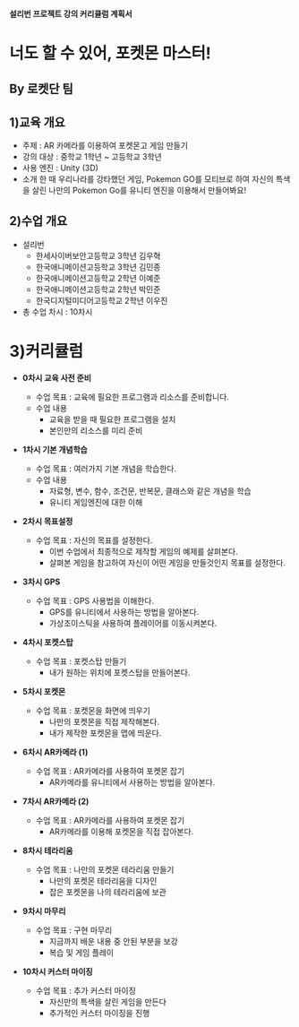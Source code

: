 #### 설리번 프로젝트 강의 커리큘럼 계획서
# 너도 할 수 있어, 포켓몬 마스터!
## By 로켓단 팀
## **1)교육 개요**
+ 주제 : AR 카메라를 이용하여 포켓몬고 게임 만들기
+ 강의 대상 : 중학교 1학년 ~ 고등학교 3학년
+ 사용 엔진 : Unity (3D)
+ 소개
한 때 우리나라를 강타했던 게임, Pokemon GO를 모티브로 하여
자신의 특색을 살린 나만의 Pokemon Go를 유니티 엔진을 이용해서 만들어봐요!


## **2)수업 개요**
+ 설리번
    + 한세사이버보안고등학교 3학년 김우혁
    + 한국애니메이션고등학교 3학년 김민종
    + 한국애니메이션고등학교 2학년 이예준
    + 한국애니메이션고등학교 2학년 박민준
    + 한국디지털미디어고등학교 2학년 이우진
+ 총 수업 차시 : 10차시

# **3)커리큘럼**
+ **0차시 교육 사전 준비**
    + 수업 목표 : 교육에 필요한 프로그램과 리소스를 준비합니다.
    + 수업 내용
        + 교육을 받을 때 필요한 프로그램을 설치
        + 본인만의 리소스를 미리 준비

+ **1차시 기본 개념학습**
    + 수업 목표 : 여러가지 기본 개념을 학습한다.
    + 수업 내용
        + 자료형, 변수, 함수, 조건문, 반복문, 클래스와 같은 개념을 학습
        + 유니티 게임엔진에 대한 이해

+ **2차시 목표설정**
    + 수업 목표 : 자신의 목표를 설정한다.
        + 이번 수업에서 최종적으로 제작할 게임의 예제를 살펴본다.
        + 살펴본 게임을 참고하여 자신이 어떤 게임을 만들것인지 목표를 설정한다.

+ **3차시 GPS**
    + 수업 목표 : GPS 사용법을 이해한다.
        + GPS를 유니티에서 사용하는 방법을 알아본다.
        + 가상조이스틱을 사용하여 플레이어를 이동시켜본다.

+ **4차시 포켓스탑**
    + 수업 목표 : 포켓스탑 만들기
        + 내가 원하는 위치에 포켓스탑을 만들어본다.

+ **5차시 포켓몬**
    + 수업 목표 : 포켓몬을 화면에 띄우기
        + 나만의 포켓몬을 직접 제작해본다.
        + 내가 제작한 포켓몬을 맵에 띄운다.
    
+ **6차시 AR카메라 (1)**
    + 수업 목표 : AR카메라를 사용하여 포켓몬 잡기
        + AR카메라를 유니티에서 사용하는 방법을 알아본다.

+ **7차시 AR카메라 (2)**
    + 수업 목표 : AR카메라를 사용하여 포켓몬 잡기
        + AR카메라를 이용해 포켓몬을 직접 잡아본다.

+ **8차시 테라리움**
    + 수업 목표 : 나만의 포켓몬 테라리움 만들기
        + 나만의 포켓몬 테라리움을 디자인
        + 잡은 포켓몬을 나의 테라리움에 보관

+ **9차시 마무리**
    + 수업 목표 : 구현 마무리
        + 지금까지 배운 내용 중 안된 부분을 보강
        + 복습 및 게임 플레이

+ **10차시 커스터 마이징**
    + 수업 목표 : 추가 커스터 마이징
        + 자신만의 특색을 살린 게임을 만든다
        + 추가적인 커스터 마이징을 진행